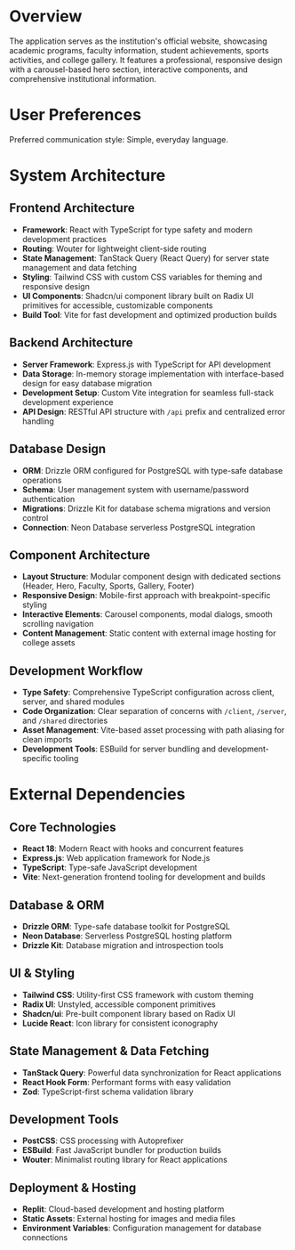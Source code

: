 # Overview

The application serves as the institution's official website, showcasing academic programs, faculty information, student achievements, sports activities, and college gallery. It features a professional, responsive design with a carousel-based hero section, interactive components, and comprehensive institutional information.

# User Preferences

Preferred communication style: Simple, everyday language.

# System Architecture

## Frontend Architecture
- **Framework**: React with TypeScript for type safety and modern development practices
- **Routing**: Wouter for lightweight client-side routing
- **State Management**: TanStack Query (React Query) for server state management and data fetching
- **Styling**: Tailwind CSS with custom CSS variables for theming and responsive design
- **UI Components**: Shadcn/ui component library built on Radix UI primitives for accessible, customizable components
- **Build Tool**: Vite for fast development and optimized production builds

## Backend Architecture  
- **Server Framework**: Express.js with TypeScript for API development
- **Data Storage**: In-memory storage implementation with interface-based design for easy database migration
- **Development Setup**: Custom Vite integration for seamless full-stack development experience
- **API Design**: RESTful API structure with `/api` prefix and centralized error handling

## Database Design
- **ORM**: Drizzle ORM configured for PostgreSQL with type-safe database operations
- **Schema**: User management system with username/password authentication
- **Migrations**: Drizzle Kit for database schema migrations and version control
- **Connection**: Neon Database serverless PostgreSQL integration

## Component Architecture
- **Layout Structure**: Modular component design with dedicated sections (Header, Hero, Faculty, Sports, Gallery, Footer)
- **Responsive Design**: Mobile-first approach with breakpoint-specific styling
- **Interactive Elements**: Carousel components, modal dialogs, smooth scrolling navigation
- **Content Management**: Static content with external image hosting for college assets

## Development Workflow
- **Type Safety**: Comprehensive TypeScript configuration across client, server, and shared modules
- **Code Organization**: Clear separation of concerns with `/client`, `/server`, and `/shared` directories
- **Asset Management**: Vite-based asset processing with path aliasing for clean imports
- **Development Tools**: ESBuild for server bundling and development-specific tooling

# External Dependencies

## Core Technologies
- **React 18**: Modern React with hooks and concurrent features
- **Express.js**: Web application framework for Node.js
- **TypeScript**: Type-safe JavaScript development
- **Vite**: Next-generation frontend tooling for development and builds

## Database & ORM
- **Drizzle ORM**: Type-safe database toolkit for PostgreSQL
- **Neon Database**: Serverless PostgreSQL hosting platform
- **Drizzle Kit**: Database migration and introspection tools

## UI & Styling
- **Tailwind CSS**: Utility-first CSS framework with custom theming
- **Radix UI**: Unstyled, accessible component primitives
- **Shadcn/ui**: Pre-built component library based on Radix UI
- **Lucide React**: Icon library for consistent iconography

## State Management & Data Fetching
- **TanStack Query**: Powerful data synchronization for React applications
- **React Hook Form**: Performant forms with easy validation
- **Zod**: TypeScript-first schema validation library

## Development Tools
- **PostCSS**: CSS processing with Autoprefixer
- **ESBuild**: Fast JavaScript bundler for production builds
- **Wouter**: Minimalist routing library for React applications

## Deployment & Hosting
- **Replit**: Cloud-based development and hosting platform
- **Static Assets**: External hosting for images and media files
- **Environment Variables**: Configuration management for database connections
